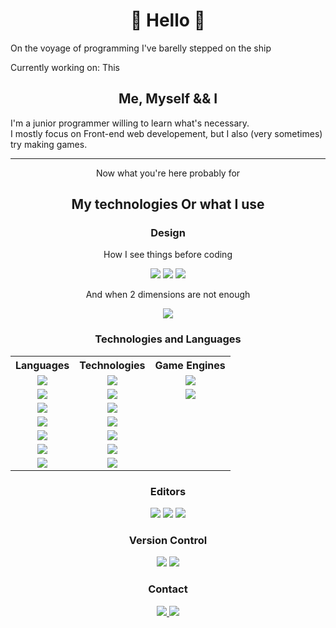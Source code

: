 <h1 align="center"> 👋 Hello 👋 </h1>

On the voyage of programming I've barelly stepped on the ship

Currently working on: This

<h2 align='center'>
  Me, Myself && I
</h2>

I'm a junior programmer willing to learn what's necessary.  
I mostly focus on Front-end web developement, but I also (very sometimes) try making games.

---

<p align='center'>Now what you're here probably for</p>

<h2 align='center'>
  My technologies Or what I use
</h2>

<h3 align='center'>Design</h3>
<p align='center'>
   How I see things before coding
</p>
<p align='center'>
  <img src="https://img.shields.io/badge/figma-%23F24E1E.svg?style=for-the-badge&logo=figma&logoColor=white" />
  <img src="https://img.shields.io/badge/Inkscape-e0e0e0?style=for-the-badge&logo=inkscape&logoColor=080A13" />
  <img src="https://img.shields.io/badge/Gimp-657D8B?style=for-the-badge&logo=gimp&logoColor=FFFFFF" />
</p>
<p align='center'>
  And when 2 dimensions are not enough
</p>
<p align='center'>
  <img src="https://img.shields.io/badge/blender-%23F5792A.svg?style=for-the-badge&logo=blender&logoColor=white" />
</p>

<h3 align="center">Technologies and Languages</h3>
<p align='center'>
  
</p>
<!-- <img align='right' src="https://github-readme-stats.vercel.app/api/top-langs/?username=dOnTaSkAbOuTmYnAmE&theme=tokyonight" /> -->

<table align='center'>
  <tr>
    <th>Languages</th>
    <th>Technologies</th>
    <th>Game Engines</th>
  </tr>
  <tr>
    <td align="center">
      <img src="https://img.shields.io/badge/c%23-%23239120.svg?style=for-the-badge&logo=c-sharp&logoColor=white" /> 
    </td>
    <td align="center">
      <img src="https://img.shields.io/badge/angular-%23DD0031.svg?style=for-the-badge&logo=angular&logoColor=white" /> 
    </td>
    <td align="center">
      <img src="https://img.shields.io/badge/GODOT-%23FFFFFF.svg?style=for-the-badge&logo=godot-engine" /> 
    </td>
  </tr>
  <tr>
    <td align="center">
      <img src="https://img.shields.io/badge/css3-%231572B6.svg?style=for-the-badge&logo=css3&logoColor=white" />
    </td>
    <td align="center">
      <img src="https://img.shields.io/badge/bootstrap-%23563D7C.svg?style=for-the-badge&logo=bootstrap&logoColor=white" /> 
    </td>
    <td align="center">
      <img src="https://img.shields.io/badge/unity-%23000000.svg?style=for-the-badge&logo=unity&logoColor=white" />
    </td>
  </tr>
  <tr>
    <td align="center">
      <img src="https://img.shields.io/badge/html5-%23E34F26.svg?style=for-the-badge&logo=html5&logoColor=white" />
    </td>
    <td align="center">
      <img src="https://img.shields.io/badge/jquery-%230769AD.svg?style=for-the-badge&logo=jquery&logoColor=white" />
    </td>
    <td></td>
  </tr>
  <tr>
    <td align="center">
      <img src="https://img.shields.io/badge/javascript-%23323330.svg?style=for-the-badge&logo=javascript&logoColor=%23F7DF1E" />
    </td>
    <td align="center">
      <img src="https://img.shields.io/badge/node.js-6DA55F?style=for-the-badge&logo=node.js&logoColor=white" />
    </td>
    <td></td>
  </tr>
  <tr>
    <td align="center">
       <img src="https://img.shields.io/badge/typescript-%23007ACC.svg?style=for-the-badge&logo=typescript&logoColor=white" />
    </td>
    <td align="center">
      <img src="https://img.shields.io/badge/react-%2320232a.svg?style=for-the-badge&logo=react&logoColor=%2361DAFB" />
    </td>
    <td></td>
  </tr>
  <tr> 
    <td align="center">
     <img src="https://img.shields.io/badge/java-%23ED8B00.svg?style=for-the-badge&logo=openjdk&logoColor=white" />
    </td>
    <td align="center">
       <img src="https://img.shields.io/badge/vite-%23646CFF.svg?style=for-the-badge&logo=vite&logoColor=white" /> 
     </td>
    <td></td>
  </tr>
  <tr>
    <td align="center">
      <img src="https://img.shields.io/badge/SASS-hotpink.svg?style=for-the-badge&logo=SASS&logoColor=white" />
    </td>
    <td align='center'>
       <img src="https://img.shields.io/badge/.NET-5C2D91?style=for-the-badge&logo=.net&logoColor=white" />
    </td>
    <td></td>
  </tr>
</table>

<!-- <p align="center">
  <img src="https://github-readme-stats.vercel.app/api?username=dOnTaSkAbOuTmYnAmE&show_icons=true&theme=tokyonight" />
</p> -->


<h3 align="center">Editors</h3>
<p align="center">
  <img src="https://img.shields.io/badge/Obsidian-%23483699.svg?style=for-the-badge&logo=obsidian&logoColor=white" />
  <img src="https://img.shields.io/badge/Visual%20Studio%20Code-0078d7.svg?style=for-the-badge&logo=visual-studio-code&logoColor=white" />
  <img src="https://img.shields.io/badge/Android%20Studio-3DDC84.svg?style=for-the-badge&logo=android-studio&logoColor=white" />
</p>

<h3 align="center">Version Control</h3>
<p align="center">
  <img src="https://img.shields.io/badge/git-%23F05033.svg?style=for-the-badge&logo=git&logoColor=white" />
  <img src="https://img.shields.io/badge/github-%23121011.svg?style=for-the-badge&logo=github&logoColor=white" />
</p>

<h3 align="center">Contact</h3>
<p align="center">
  <a href="https://discordapp.com/users/692633878191538177">
    <img src="https://img.shields.io/badge/Discord-%235865F2.svg?style=for-the-badge&logo=discord&logoColor=white" />
  </a>
  
  <a href = "mailto:sylwester.marcin.poltorak@gmail.com">
    <img src="https://img.shields.io/badge/Gmail-D14836?style=for-the-badge&logo=gmail&logoColor=white" />
  </a>
</p>

<!--
**dOnTaSkAbOuTmYnAmE/dOnTaSkAbOuTmYnAmE** is a ✨ _special_ ✨ repository because its `README.md` (this file) appears on your GitHub profile.

Here are some ideas to get you started:

- 🔭 I’m currently working on ...
- 🌱 I’m currently learning ...
- 👯 I’m looking to collaborate on ...
- 🤔 I’m looking for help with ...
- 💬 Ask me about ...
- 📫 How to reach me: ...
- 😄 Pronouns: ...
- ⚡ Fun fact: ..
-->
